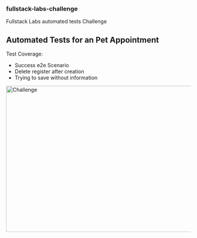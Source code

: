 ### fullstack-labs-challenge
Fullstack Labs automated tests Challenge

## Automated Tests for an Pet Appointment

Test Coverage:

- Success e2e Scenario
- Delete register after creation
- Trying to save without information

<div align="left">
  <img align="left" alt="Challenge" height="400" width="600" src="https://i.ibb.co/RgtLJDm/challenge.png">
</div>
